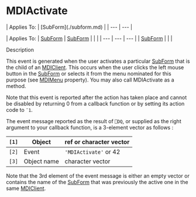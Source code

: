 




<h1 class="heading"><span class="name">MDIActivate</span></h1>
| Applies To: | [SubForm](./subform.md) |
| --- | ---  |

| Applies To: | [SubForm](./subform.md) | [SubForm](./subform.md) |  |  |
| --- | --- | ---  |
| [SubForm](./subform.md) |  |  |


Description


This event is generated when the user activates a particular [SubForm](./subform.md) that is the child of an [MDIClient](./mdiclient.md). This occurs when the user clicks the left mouse button in the [SubForm](./subform.md) or selects it from the menu nominated for this purpose (see [MDIMenu](./mdimenu.md) property). You may also call MDIActivate as a method.


Note that this event is reported after the action has taken place and cannot be disabled by returning 0 from a callback function or by setting its action code to `¯1`.


The event message reported as the result of `⎕DQ`, or supplied as the right argument to your callback function, is a 3-element vector as follows :

| `[1]` | Object | ref or character vector |
| --- | --- | ---  |
| `[2]` | Event | `'MDIActivate'` or 42 |
| `[3]` | Object name | character vector |


Note that the 3rd element of the event message is either an empty vector or contains the name of the [SubForm](./subform.md) that was previously the active one in the same [MDIClient](./mdiclient.md).



